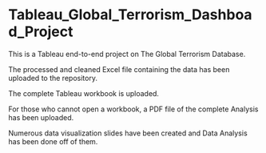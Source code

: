 # Tableau_Global_Terrorism_Dashboad_Project

This is a Tableau end-to-end project on The Global Terrorism Database.

The processed and cleaned Excel file containing the data has been uploaded to the repository.

The complete Tableau workbook is uploaded.

For those who cannot open a workbook, a PDF file of the complete Analysis has been uploaded.

Numerous data visualization slides have been created and Data Analysis has been done off of them.
